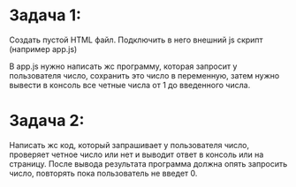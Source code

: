 # Задача 1:
Создать пустой HTML файл. Подключить в него внешний js скрипт (например app.js)

В app.js нужно написать жс программу, которая запросит у пользователя число, сохранить это число в переменную,
затем нужно вывести в консоль все четные числа от 1 до введенного числа.


# Задача 2:
Написать жс код, который запрашивает у пользователя число, проверяет четное число или нет и выводит ответ в консоль или на страницу. После вывода результата программа должна опять запросить число, повторять пока пользователь не введет 0.